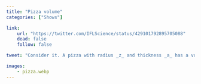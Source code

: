```yaml
---
title: "Pizza volume"
categories: ["Shows"]

link:
    url: "https://twitter.com/IFLScience/status/429101792895705088"
    dead: false
    follow: false

tweet: "Consider it. A pizza with radius _z_ and thickness _a_ has a volume of _pi * z^2 * a_, or _pizza_ for short."

images:
    - pizza.webp
---
```

